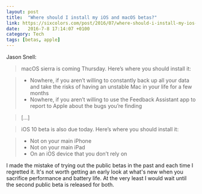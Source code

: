 ```yaml
---
layout: post
title:  "Where should I install my iOS and macOS betas?"
link: https://sixcolors.com/post/2016/07/where-should-i-install-my-ios-and-macos-betas-a-guide/
date:   2016-7-8 17:14:07 +0100
category: Tech
tags: [betas, apple]
---
```


Jason Snell:

>macOS sierra is coming Thursday. Here’s where you should install it:

> * Nowhere, if you aren’t willing to constantly back up all your data and take the risks of having an unstable Mac in your life for a few months
> * Nowhere, if you aren’t willing to use the Feedback Assistant app to report to Apple about the bugs you’re finding

>[...]

>iOS 10 beta is also due today. Here’s where you should install it:

> * Not on your main iPhone
> * Not on your main iPad
> * On an iOS device that you don’t rely on

I made the mistake of trying out the public betas in the past and each time I regretted it. It's not worth getting an early look at what's new when you sacrifice performance and battery life. At the very least I would wait until the second public beta is released for both.